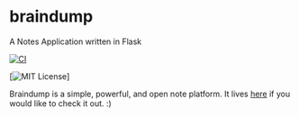 # braindump
A Notes Application written in Flask

[![CI](https://circleci.com/gh/levlaz/braindump.svg?style=shield&circle-token=:circle-token)](https://circleci.com/gh/levlaz/braindump)

[![MIT License](https://img.shields.io/github/license/mashape/apistatus.svg)]


Braindump is a simple, powerful, and open note platform. It lives [here](http://braindump.pw) if you would like to check it out. :)
